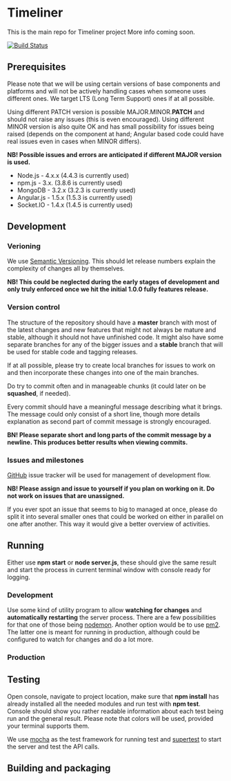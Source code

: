 # Timeliner

This is the main repo for Timeliner project
More info coming soon.

[![Build Status](https://travis-ci.org/learning-layers/timeliner.svg?branch=master)](https://travis-ci.org/learning-layers/timeliner)

## Prerequisites

Please note that we will be using certain versions of base components and platforms and will not be actively handling cases when someone uses different ones. We target LTS (Long Term Support) ones if at all possible.

Using different PATCH version is possible MAJOR.MINOR.**PATCH** and should not raise any issues (this is even encouraged).
Using different MINOR version is also quite OK and has small possibility for issues being raised (depends on the component at hand; Angular based code could have real issues even in cases when MINOR differs).

**NB! Possible issues and errors are anticipated if different MAJOR version is used.**

* Node.js - 4.x.x (4.4.3 is currently used)
* npm.js - 3.x. (3.8.6 is currently used)
* MongoDB - 3.2.x (3.2.3 is currently used)
* Angular.js - 1.5.x (1.5.3 is currently used)
* Socket.IO - 1.4.x (1.4.5 is currently used)

## Development

### Verioning

We use [Semantic Versioning](http://semver.org). This should let release numbers explain the complexity of changes all by themselves.

**NB! This could be neglected during the early stages of development and only truly enforced once we hit the initial 1.0.0 fully features release.**

### Version control

The structure of the repository should have a **master** branch with most of the latest changes and new features that might not always be mature and stable, although it should not have unfinished code. It might also have some separate branches for any of the bigger issues and a **stable** branch that will be used for stable code and tagging releases.

If at all possible, please try to create local branches for issues to work on and then incorporate these changes into one of the main branches.

Do try to commit often and in manageable chunks (it could later on be **squashed**, if needed).

Every commit should have a meaningful message describing what it brings. The message could only consist of a short line, though more details explanation as second part of commit message is strongly encouraged.

**BN! Please separate short and long parts of the commit message by a newline. This produces better results when viewing commits.**

### Issues and milestones

[GitHub](https://github.com) issue tracker will be used for management of development flow.

**NB! Please assign and issue to yourself if you plan on working on it. Do not work on issues that are unassigned.**

If you ever spot an issue that seems to big to managed at once, please do split it into several smaller ones that could be worked on either in parallel on one after another. This way it would give a better overview of activities.

## Running

Either use **npm start** or **node server.js**, these should give the same result and start the process in current terminal window with console ready for logging.

### Development

Use some kind of utility program to allow **watching for changes** and **automatically restarting** the server process. There are a few possibilities for that one of those being [nodemon](http://nodemon.io). Another option would be to use [pm2](http://pm2.keymetrics.io). The latter one is meant for running in production, although could be configured to watch for changes and do a lot more.

### Production

## Testing

Open console, navigate to project location, make sure that **npm install** has already installed all the needed modules and run test with **npm test**.
Console should show you rather readable information about each test being run and the general result. Please note that colors will be used, provided your terminal supports them.

We use [mocha](https://mochajs.org) as the test framework for running test and [supertest](https://www.npmjs.com/package/supertest) to start the server and test the API calls.

## Building and packaging
